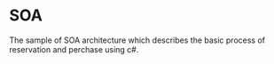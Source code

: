 # SOA
The sample of SOA architecture which describes the basic process of reservation and perchase using c#.
